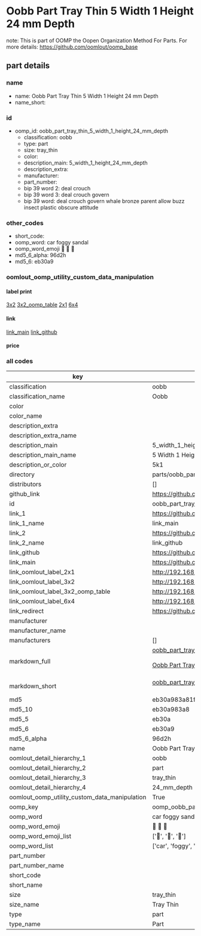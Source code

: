# Oobb Part Tray Thin 5 Width 1 Height 24 mm Depth  

note: This is part of OOMP the Oopen Organization Method For Parts. For more details: https://github.com/oomlout/oomp_base

##  part details
  







### name
* name: Oobb Part Tray Thin 5 Width 1 Height 24 mm Depth
* name_short: 
### id
* oomp_id: oobb_part_tray_thin_5_width_1_height_24_mm_depth
  * classification: oobb
  * type: part
  * size: tray_thin
  * color: 
  * description_main: 5_width_1_height_24_mm_depth
  * description_extra: 
  * manufacturer: 
  * part_number: 
  * bip 39 word 2: deal crouch
  * bip 39 word 3: deal crouch govern
  * bip 39 word: deal crouch govern whale bronze parent allow buzz insect plastic obscure attitude

### other_codes
* short_code: 
* oomp_word: car foggy sandal
* oomp_word_emoji :car: :foggy: :sandal:
* md5_6_alpha: 96d2h
* md5_6: eb30a9






### oomlout_oomp_utility_custom_data_manipulation
#### label print
[3x2](http://192.168.1.245:1112/?label=oomp%2096d2h)
[3x2_oomp_table](http://192.168.1.108:1112/?label=oomp%2096d2h)
[2x1](http://192.168.1.242:1112/?label=oomp%2096d2h)
[6x4](http://192.168.1.55:1112/?label=oomp%2096d2h)    

#### link

[link_main](https://github.com/oomlout/oomlout_oomp_version_1_messy/tree/main/parts/oobb_part_tray_thin_5_width_1_height_24_mm_depth) [link_github](https://github.com/oomlout/oomlout_oomp_version_1_messy/tree/main/parts/oobb_part_tray_thin_5_width_1_height_24_mm_depth)                             

#### price







### all codes 
| key | value |  
| --- | --- |  
| classification | oobb |  
| classification_name | Oobb |  
| color |  |  
| color_name |  |  
| description_extra |  |  
| description_extra_name |  |  
| description_main | 5_width_1_height_24_mm_depth |  
| description_main_name | 5 Width 1 Height 24 mm Depth |  
| description_or_color | 5k1 |  
| directory | parts/oobb_part_tray_thin_5_width_1_height_24_mm_depth |  
| distributors | [] |  
| github_link | https://github.com/oomlout/oomlout_oomp_part_src/tree/main/parts/oobb_part_tray_thin_5_width_1_height_24_mm_depth |  
| id | oobb_part_tray_thin_5_width_1_height_24_mm_depth |  
| link_1 | https://github.com/oomlout/oomlout_oomp_version_1_messy/tree/main/parts/oobb_part_tray_thin_5_width_1_height_24_mm_depth |  
| link_1_name | link_main |  
| link_2 | https://github.com/oomlout/oomlout_oomp_version_1_messy/tree/main/parts/oobb_part_tray_thin_5_width_1_height_24_mm_depth |  
| link_2_name | link_github |  
| link_github | https://github.com/oomlout/oomlout_oomp_version_1_messy/tree/main/parts/oobb_part_tray_thin_5_width_1_height_24_mm_depth |  
| link_main | https://github.com/oomlout/oomlout_oomp_version_1_messy/tree/main/parts/oobb_part_tray_thin_5_width_1_height_24_mm_depth |  
| link_oomlout_label_2x1 | http://192.168.1.242:1112/?label=oomp%2096d2h |  
| link_oomlout_label_3x2 | http://192.168.1.245:1112/?label=oomp%2096d2h |  
| link_oomlout_label_3x2_oomp_table | http://192.168.1.108:1112/?label=oomp%2096d2h |  
| link_oomlout_label_6x4 | http://192.168.1.55:1112/?label=oomp%2096d2h |  
| link_redirect | https://github.com/oomlout/oomlout_oomp_version_1_messy/tree/main/parts/oobb_part_tray_thin_5_width_1_height_24_mm_depth |  
| manufacturer |  |  
| manufacturer_name |  |  
| manufacturers | [] |  
| markdown_full | [oobb_part_tray_thin_5_width_1_height_24_mm_depth](none)<br>[](none)<br>[Oobb Part Tray Thin 5 Width 1 Height 24 Mm Depth](none)<br><br> |  
| markdown_short | [oobb_part_tray_thin_5_width_1_height_24_mm_depth](none)<br><br> |  
| md5 | eb30a983a81f80d6808e5f9aca0d09c1 |  
| md5_10 | eb30a983a8 |  
| md5_5 | eb30a |  
| md5_6 | eb30a9 |  
| md5_6_alpha | 96d2h |  
| name | Oobb Part Tray Thin 5 Width 1 Height 24 mm Depth |  
| oomlout_detail_hierarchy_1 | oobb |  
| oomlout_detail_hierarchy_2 | part |  
| oomlout_detail_hierarchy_3 | tray_thin |  
| oomlout_detail_hierarchy_4 | 24_mm_depth |  
| oomlout_oomp_utility_custom_data_manipulation | True |  
| oomp_key | oomp_oobb_part_tray_thin_5_width_1_height_24_mm_depth |  
| oomp_word | car foggy sandal |  
| oomp_word_emoji | :car: :foggy: :sandal: |  
| oomp_word_emoji_list | [':car:', ':foggy:', ':sandal:'] |  
| oomp_word_list | ['car', 'foggy', 'sandal'] |  
| part_number |  |  
| part_number_name |  |  
| short_code |  |  
| short_name |  |  
| size | tray_thin |  
| size_name | Tray Thin |  
| type | part |  
| type_name | Part |  
